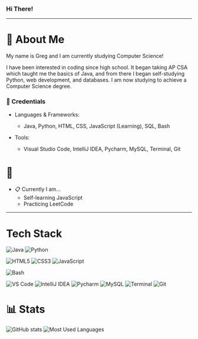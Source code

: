 ### Hi There!
-----
# :postbox: About Me
My name is Greg and I am currently studying Computer Science!

I have been interested in coding since high school. It began taking AP CSA which taught me the basics of Java, and from there I began self-studying Python, web development, and databases. I am now studying to achieve a Computer Science degree.

### :briefcase: Credentials

- Languages & Frameworks:
  - Java, Python, HTML, CSS, JavaScript (Learning), SQL, Bash

- Tools:
  - Visual Studio Code, IntelliJ IDEA, Pycharm, MySQL, Terminal, Git

# :round_pushpin:
- :clipboard: Currently I am...
  - Self-learning JavaScript
  - Practicing LeetCode
-----

# Tech Stack
![Java](https://img.shields.io/badge/Java-ED8B00?style=for-the-badge&logo=java&logoColor=white)
![Python](https://img.shields.io/badge/Python-3776AB?style=for-the-badge&logo=python&logoColor=white)

![HTML5](https://img.shields.io/badge/-HTML5-%23E44D27?style=flat-square&logo=html5&logoColor=ffffff)
![CSS3](https://img.shields.io/badge/-CSS3-%231572B6?style=flat-square&logo=css3)
![JavaScript](https://img.shields.io/badge/-JavaScript-%23F7DF1C?style=flat-square&logo=javascript&logoColor=000000&labelColor=%23F7DF1C&color=%23FFCE5A)

![Bash](https://img.shields.io/badge/GNU%20Bash-4EAA25?style=for-the-badge&logo=GNU%20Bash&logoColor=white)

![VS Code](https://img.shields.io/badge/Visual_Studio_Code-0078D4?style=for-the-badge&logo=visual%20studio%20code&logoColor=white)
![IntelliJ IDEA](https://img.shields.io/badge/IntelliJ_IDEA-000000.svg?style=for-the-badge&logo=intellij-idea&logoColor=white)
![Pycharm](https://img.shields.io/badge/PyCharm-000000.svg?&style=for-the-badge&logo=PyCharm&logoColor=white)
![MySQL](https://img.shields.io/badge/MySQL-00000F?style=for-the-badge&logo=mysql&logoColor=white)
![Terminal](https://img.shields.io/badge/powershell-5391FE?style=for-the-badge&logo=powershell&logoColor=white)
![Git](https://img.shields.io/badge/GIT-E44C30?style=for-the-badge&logo=git&logoColor=white)


# :bar_chart: Stats
![GitHub stats](https://github-readme-stats.vercel.app/api?username=gtomchuk2005&theme=blue-green)
![Most Used Languages](https://github-readme-stats.vercel.app/api/top-langs/?username=gtomchuk2005&theme=blue-green)
